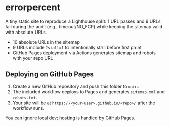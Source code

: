 # errorpercent

A tiny static site to reproduce a Lighthouse split: 1 URL passes and 9 URLs fail during the audit (e.g., timeout/NO_FCP) while keeping the sitemap valid with absolute URLs.

- 10 absolute URLs in the sitemap
- 9 URLs include `?stall=1` to intentionally stall before first paint
- GitHub Pages deployment via Actions generates sitemap and robots with your repo URL

## Deploying on GitHub Pages
1. Create a new GitHub repository and push this folder to `main`.
2. The included workflow deploys to Pages and generates `sitemap.xml` and `robots.txt`.
3. Your site will be at `https://<your-user>.github.io/<repo>/` after the workflow runs.

You can ignore local dev; hosting is handled by GitHub Pages.

